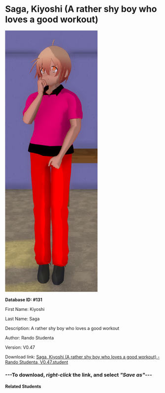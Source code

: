 # Saga, Kiyoshi (A rather shy boy who loves a good workout)

<img src="Files/Saga, Kiyoshi (A rather shy boy who loves a good workout).png" title="Saga, Kiyoshi (A rather shy boy who loves a good workout) - Rando Studenta, V0.47">

**Database ID: #131**

First Name: Kiyoshi

Last Name: Saga

Description: A rather shy boy who loves a good workout

Author: Rando Studenta

Version: V0.47

Download link: <a href="https://raw.githubusercontent.com/Arbiter1223/Daigaku-Gurashi-Custom-Students/master/Students/Files/Saga%2C%20Kiyoshi%20(A%20rather%20shy%20boy%20who%20loves%20a%20good%20workout)%20-%20Rando%20Studenta%2C%20V0.47.student">Saga, Kiyoshi (A rather shy boy who loves a good workout) - Rando Studenta, V0.47.student</a>

### ---**To download, _right-click_ the link, and select _"Save as"_**---

#### Related Students

